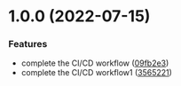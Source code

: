 # 1.0.0 (2022-07-15)


### Features

* complete the CI/CD workflow ([09fb2e3](https://github.com/fs821031547/test-package/commit/09fb2e33139afa768a96bb1d8067ab0f18b7e88b))
* complete the CI/CD workflow1 ([3565221](https://github.com/fs821031547/test-package/commit/35652216b9a20de86ff0e52bd520f7583c74a18c))
